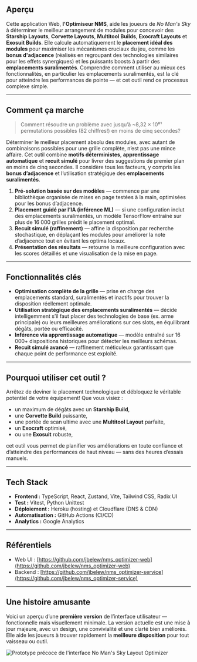 ## Aperçu

Cette application Web, **l'Optimiseur NMS**, aide les joueurs de _No Man's Sky_ à déterminer le meilleur arrangement de modules pour concevoir des **Starship Layouts**, **Corvette Layouts**, **Multitool Builds**, **Exocraft Layouts** et **Exosuit Builds**.
Elle calcule automatiquement le **placement idéal des modules** pour maximiser les mécanismes cruciaux du jeu, comme les **bonus d'adjacence** (réalisés en regroupant des technologies similaires pour les effets synergiques) et les puissants boosts à partir des **emplacements suralimentés**.
Comprendre comment utiliser au mieux ces fonctionnalités, en particulier les emplacements suralimentés, est la clé pour atteindre les performances de pointe — et cet outil rend ce processus complexe simple.

---

## Comment ça marche

> Comment résoudre un problème avec jusqu’à ~8,32 × 10⁸¹ permutations possibles (82 chiffres!) en moins de cinq secondes?

Déterminer le meilleur placement absolu des modules, avec autant de combinaisons possibles pour une grille complète, n’est pas une mince affaire.
Cet outil combine **motifs déterministes**, **apprentissage automatique** et **recuit simulé** pour livrer des suggestions de premier plan en moins de cinq secondes.
Il considère tous les facteurs, y compris les **bonus d’adjacence** et l’utilisation stratégique des **emplacements suralimentés**.

1. **Pré-solution basée sur des modèles** — commence par une bibliothèque organisée de mises en page testées à la main, optimisées pour les bonus d’adjacence.
2. **Placement guidé par l’IA (inférence ML)** — si une configuration inclut des emplacements suralimentés, un modèle TensorFlow entraîné sur plus de 16 000 grilles prédit le placement optimal.
3. **Recuit simulé (raffinement)** — affine la disposition par recherche stochastique, en déplaçant les modules pour améliorer la note d’adjacence tout en évitant les optima locaux.
4. **Présentation des résultats** — retourne la meilleure configuration avec les scores détaillés et une visualisation de la mise en page.

---

## Fonctionnalités clés

- **Optimisation complète de la grille** — prise en charge des emplacements standard, suralimentés et inactifs pour trouver la disposition réellement optimale.
- **Utilisation stratégique des emplacements suralimentés** — décide intelligemment s’il faut placer des technologies de base (ex. arme principale) ou leurs meilleures améliorations sur ces slots, en équilibrant dégâts, portée ou efficacité.
- **Inférence via apprentissage automatique** — modèle entraîné sur 16 000+ dispositions historiques pour détecter les meilleurs schémas.
- **Recuit simulé avancé** — raffinement méticuleux garantissant que chaque point de performance est exploité.

---

## Pourquoi utiliser cet outil ?

Arrêtez de deviner le placement technologique et débloquez le véritable potentiel de votre équipement!
Que vous visiez :

- un maximum de dégâts avec un **Starship Build**,
- une **Corvette Build** puissante,
- une portée de scan ultime avec une **Multitool Layout** parfaite,
- un **Exocraft** optimisé,
- ou une **Exosuit** robuste,

cet outil vous permet de planifier vos améliorations en toute confiance et d’atteindre des performances de haut niveau — sans des heures d’essais manuels.

---

## Tech Stack

- **Frontend :** TypeScript, React, Zustand, Vite, Tailwind CSS, Radix UI
- **Test :** Vitest, Python Unittest
- **Déploiement :** Heroku (hosting) et Cloudflare (DNS & CDN)
- **Automatisation :** GitHub Actions (CI/CD)
- **Analytics :** Google Analytics

---

## Référentiels

- Web UI : [https://github.com/jbelew/nms_optimizer-web](https://github.com/jbelew/nms_optimizer-web)
- Backend : [https://github.com/jbelew/nms_optimizer-service](https://github.com/jbelew/nms_optimizer-service)

---

## Une histoire amusante

Voici un aperçu d’une **première version** de l’interface utilisateur — fonctionnelle mais visuellement minimale.
La version actuelle est une mise à jour majeure, avec un design, une convivialité et une clarté bien améliorés.
Elle aide les joueurs à trouver rapidement la **meilleure disposition** pour tout vaisseau ou outil.

![Prototype précoce de l'interface No Man's Sky Layout Optimizer](/assets/img/screenshots/screenshot_v03.png)
